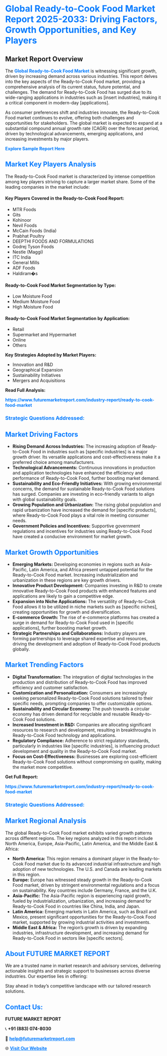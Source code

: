 <h1 style="color: #007BFF;">Global Ready-to-Cook Food Market Report 2025-2033: Driving Factors, Growth Opportunities, and Key Players</h1>

<section id="overview">
<h2>Market Report Overview</h2>
<p>The <a href="https://www.futuremarketreport.com/industry-report/ready-to-cook-food-market" style="color: #007BFF; text-decoration: none;"><strong>Global Ready-to-Cook Food Market</strong></a> is witnessing significant growth, driven by increasing demand across various industries. This report delves into the key aspects of the Ready-to-Cook Food market, providing a comprehensive analysis of its current status, future potential, and challenges. The demand for Ready-to-Cook Food has surged due to its wide-ranging applications in industries such as [insert industries], making it a critical component in modern-day [applications].</p>
<p>As consumer preferences shift and industries innovate, the Ready-to-Cook Food market continues to evolve, offering both challenges and opportunities for stakeholders. The global market is expected to expand at a substantial compound annual growth rate (CAGR) over the forecast period, driven by technological advancements, emerging applications, and increasing investments by major players.</p>
</section>

<section id="overview">
<p><a href="https://www.futuremarketreport.com/request-sample/reportId=104453" style="color: #007BFF; text-decoration: none;"><strong>Explore Sample Report Here</strong></a></p>
</section>

<section id="key-players">
<h2 style="color: #007BFF;">Market Key Players Analysis</h2>
<p>The Ready-to-Cook Food market is characterized by intense competition among key players striving to capture a larger market share. Some of the leading companies in the market include:</p>
<h4>Key Players Covered in the Ready-to-Cook Food Report:</h4>
<ul><li>MTR Foods</li><li>Gits</li><li>Kohinoor</li><li>Nevil Foods</li><li>McCain Foods (India)</li><li>Prabhat Poultry</li><li>DEEPTHI FOODS AND FORMULATIONS</li><li>Godrej Tyson Foods</li><li>Nestle (Maggi)</li><li>ITC India</li><li>General Mills</li><li>ADF Foods</li><li>Haldiram�s</li></ul>
<h4>Ready-to-Cook Food Market Segmentation by Type:</h4>
<ul><li>Low Moisture Food</li><li>Medium Moisture Food</li><li>High Moisture Food</li></ul>

<h4>Ready-to-Cook Food Market Segmentation by Application:</h4>
<ul><li>Retail</li><li>Supermarket and Hypermarket</li><li>Online</li><li>Others</li></ul>
<p><strong>Key Strategies Adopted by Market Players:</strong></p>
<ul>
<li>Innovation and R&D</li>
<li>Geographical Expansion</li>
<li>Sustainability Initiatives</li>
<li>Mergers and Acquisitions</li>
</ul>
</section>

<section>
<p><strong>Read Full Analysis: </strong></p><a href="https://www.futuremarketreport.com/industry-report/ready-to-cook-food-market" style="color: #007BFF; text-decoration: none;"><strong>https://www.futuremarketreport.com/industry-report/ready-to-cook-food-market</strong></a>
<h3 style="color: #007BFF;">Strategic Questions Addressed:</h3>
</section>

<section id="driving-factors">
<h2 style="color: #007BFF;">Market Driving Factors</h2>
<ul>
<li><strong>Rising Demand Across Industries:</strong> The increasing adoption of Ready-to-Cook Food in industries such as [specific industries] is a major growth driver. Its versatile applications and cost-effectiveness make it a preferred choice among manufacturers.</li>
<li><strong>Technological Advancements:</strong> Continuous innovations in production and application technologies have enhanced the efficiency and performance of Ready-to-Cook Food, further boosting market demand.</li>
<li><strong>Sustainability and Eco-Friendly Initiatives:</strong> With growing environmental concerns, the demand for sustainable Ready-to-Cook Food solutions has surged. Companies are investing in eco-friendly variants to align with global sustainability goals.</li>
<li><strong>Growing Population and Urbanization:</strong> The rising global population and rapid urbanization have increased the demand for [specific products], where Ready-to-Cook Food plays a vital role in meeting consumer needs.</li>
<li><strong>Government Policies and Incentives:</strong> Supportive government regulations and incentives for industries using Ready-to-Cook Food have created a conducive environment for market growth.</li>
</ul>
</section>

<section id="growth-opportunities">
<h2 style="color: #007BFF;">Market Growth Opportunities</h2>
<ul>
<li><strong>Emerging Markets:</strong> Developing economies in regions such as Asia-Pacific, Latin America, and Africa present untapped potential for the Ready-to-Cook Food market. Increasing industrialization and urbanization in these regions are key growth drivers.</li>
<li><strong>Innovative Product Development:</strong> Companies investing in R&D to create innovative Ready-to-Cook Food products with enhanced features and applications are likely to gain a competitive edge.</li>
<li><strong>Expansion into Niche Applications:</strong> The versatility of Ready-to-Cook Food allows it to be utilized in niche markets such as [specific niches], creating opportunities for growth and diversification.</li>
<li><strong>E-commerce Growth:</strong> The rise of e-commerce platforms has created a surge in demand for Ready-to-Cook Food used in [specific applications], further boosting market growth.</li>
<li><strong>Strategic Partnerships and Collaborations:</strong> Industry players are forming partnerships to leverage shared expertise and resources, driving the development and adoption of Ready-to-Cook Food products globally.</li>
</ul>
</section>

<section id="trending-factors">
<h2 style="color: #007BFF;">Market Trending Factors</h2>
<ul>
<li><strong>Digital Transformation:</strong> The integration of digital technologies in the production and distribution of Ready-to-Cook Food has improved efficiency and customer satisfaction.</li>
<li><strong>Customization and Personalization:</strong> Consumers are increasingly seeking personalized Ready-to-Cook Food solutions tailored to their specific needs, prompting companies to offer customizable options.</li>
<li><strong>Sustainability and Circular Economy:</strong> The push towards a circular economy has driven demand for recyclable and reusable Ready-to-Cook Food solutions.</li>
<li><strong>Increased Investment in R&D:</strong> Companies are allocating significant resources to research and development, resulting in breakthroughs in Ready-to-Cook Food technology and applications.</li>
<li><strong>Regulatory Compliance:</strong> Adherence to strict regulatory standards, particularly in industries like [specific industries], is influencing product development and quality in the Ready-to-Cook Food market.</li>
<li><strong>Focus on Cost-Effectiveness:</strong> Businesses are exploring cost-efficient Ready-to-Cook Food solutions without compromising on quality, making the market more competitive.</li>
</ul>
</section>

<section>
<p><strong>Get Full Report: </strong></p><a href="https://www.futuremarketreport.com/industry-report/ready-to-cook-food-market" style="color: #007BFF; text-decoration: none;"><strong>https://www.futuremarketreport.com/industry-report/ready-to-cook-food-market</strong></a>
<h3 style="color: #007BFF;">Strategic Questions Addressed:</h3>
</section>


<section id="regional-analysis">
<h2 style="color: #007BFF;">Market Regional Analysis</h2>
<p>The global Ready-to-Cook Food market exhibits varied growth patterns across different regions. The key regions analyzed in this report include North America, Europe, Asia-Pacific, Latin America, and the Middle East & Africa:</p>
<ul>
<li><strong>North America:</strong> This region remains a dominant player in the Ready-to-Cook Food market due to its advanced industrial infrastructure and high adoption of new technologies. The U.S. and Canada are leading markets in this region.</li>
<li><strong>Europe:</strong> Europe has witnessed steady growth in the Ready-to-Cook Food market, driven by stringent environmental regulations and a focus on sustainability. Key countries include Germany, France, and the U.K.</li>
<li><strong>Asia-Pacific:</strong> The Asia-Pacific region is experiencing rapid growth, fueled by industrialization, urbanization, and increasing demand for Ready-to-Cook Food in countries like China, India, and Japan.</li>
<li><strong>Latin America:</strong> Emerging markets in Latin America, such as Brazil and Mexico, present significant opportunities for the Ready-to-Cook Food market, supported by growing industrial activities and investments.</li>
<li><strong>Middle East & Africa:</strong> The region’s growth is driven by expanding industries, infrastructure development, and increasing demand for Ready-to-Cook Food in sectors like [specific sectors].</li>
</ul>
</section>

<footer>
<h2 style="color: #007BFF;">About FUTURE MARKET REPORT</h2>
<p>We are a trusted name in market research and advisory services, delivering actionable insights and strategic support to businesses across diverse industries. Our expertise lies in offering:</p>

<p>Stay ahead in today’s competitive landscape with our tailored research solutions.</p>

<h2 style="color: #007BFF;">Contact Us:</h2>
<p><strong>FUTURE MARKET REPORT</strong></p>
<p>📞 <strong>+91 (883) 074-8030</strong></p>
<p>📧 <strong><a href="mailto:help@futuremarketreport.com" style="color: #007BFF;">help@futuremarketreport.com</a></strong></p>
<p>🌐 <strong><a href="https://www.futuremarketreport.com/" style="color: #007BFF;">Visit Our Website</a></strong></p>
</footer>